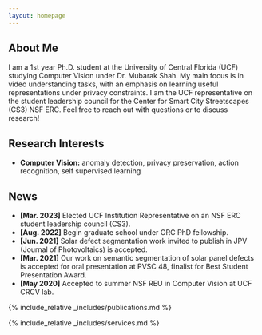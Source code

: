 ```yaml
---
layout: homepage
---
```


## About Me

I am a 1st year Ph.D. student at the University of Central Florida (UCF) studying Computer Vision under Dr. Mubarak Shah. My main focus is in video understanding tasks, with an emphasis on learning useful representations under privacy constraints. I am the UCF representative on the student leadership council for the Center for Smart City Streetscapes (CS3) NSF ERC. Feel free to reach out with questions or to discuss research!

## Research Interests

- **Computer Vision:** anomaly detection, privacy preservation, action recognition, self supervised learning

## News

- **[Mar. 2023]** Elected UCF Institution Representative on an NSF ERC student leadership council (CS3).
- **[Aug. 2022]** Begin graduate school under ORC PhD fellowship.
- **[Jun. 2021]** Solar defect segmentation work invited to publish in JPV (Journal of Photovoltaics) is accepted.
- **[Mar. 2021]** Our work on semantic segmentation of solar panel defects is accepted for oral presentation at PVSC 48, finalist for Best Student Presentation Award.
- **[May 2020]** Accepted to summer NSF REU in Computer Vision at UCF CRCV lab.

{% include_relative _includes/publications.md %}

{% include_relative _includes/services.md %}
